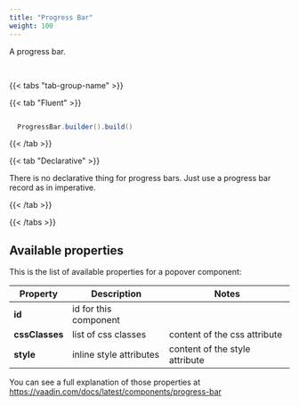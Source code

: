 ```yaml
---
title: "Progress Bar"
weight: 100
---
```




A progress bar.

<div style="display: flex; align-items: center; justify-content: center; width: 100%; margin-bottom: 30px;">
  <mateu-component id="componente" style="width: 10rem;"></mateu-component>
</div>

<script>

  const component = {
  "type": "ClientSide",
  "metadata": {
    "type": "ProgressBar"
  },
  "id": "fieldId"
};

    document.getElementById('componente').component = component;

</script>

{{< tabs "tab-group-name" >}}

{{< tab "Fluent" >}}

```java

  ProgressBar.builder().build()

```

{{< /tab >}}

{{< tab "Declarative" >}}

There is no declarative thing for progress bars. Just use a progress bar record as in imperative.

{{< /tab >}}

{{< /tabs >}}


## Available properties

This is the list of available properties for a popover component:

| Property       | Description             | Notes                          |
|----------------|-------------------------|--------------------------------|
| **id**         | id for this component   |                                |
| **cssClasses** | list of css classes     | content of the css attribute   |
| **style**      | inline style attributes | content of the style attribute |

You can see a full explanation of those properties at https://vaadin.com/docs/latest/components/progress-bar


